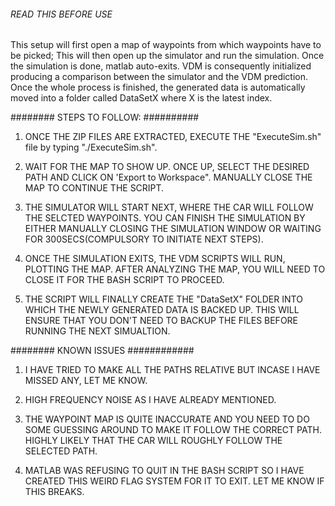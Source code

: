 ###### READ THIS BEFORE USE #######

This setup will first open a map of waypoints from which waypoints have to be picked; This will then
open up the simulator and run the simulation. Once the simulation is done, matlab auto-exits. VDM is
consequently initialized producing a comparison between the simulator and the VDM prediction. Once the 
whole process is finished, the generated data is automatically moved into a folder called DataSetX where
X is the latest index.

######## STEPS TO FOLLOW: ##########
 
1. ONCE THE ZIP FILES ARE EXTRACTED, EXECUTE THE "ExecuteSim.sh" file by typing "./ExecuteSim.sh".

2. WAIT FOR THE MAP TO SHOW UP. ONCE UP, SELECT THE DESIRED PATH AND CLICK ON 'Export to Workspace". MANUALLY 
   CLOSE THE MAP TO CONTINUE THE SCRIPT.
   
3. THE SIMULATOR WILL START NEXT, WHERE THE CAR WILL FOLLOW THE SELCTED WAYPOINTS. YOU CAN FINISH THE SIMULATION 
   BY EITHER MANUALLY CLOSING THE SIMULATION WINDOW OR WAITING FOR 300SECS(COMPULSORY TO INITIATE NEXT STEPS).
   
4. ONCE THE SIMULATION EXITS, THE VDM SCRIPTS WILL RUN, PLOTTING THE MAP. AFTER ANALYZING THE MAP, YOU WILL NEED
   TO CLOSE IT FOR THE BASH SCRIPT TO PROCEED.
   
5. THE SCRIPT WILL FINALLY CREATE THE "DataSetX" FOLDER INTO WHICH THE NEWLY GENERATED DATA IS BACKED UP. THIS
   WILL ENSURE THAT YOU DON'T NEED TO BACKUP THE FILES BEFORE RUNNING THE NEXT SIMUALTION.
   
 ######## KNOWN ISSUES ############ 
 
 1. I HAVE TRIED TO MAKE ALL THE PATHS RELATIVE BUT INCASE I HAVE MISSED ANY, LET ME KNOW.
 
 2. HIGH FREQUENCY NOISE AS I HAVE ALREADY MENTIONED.
 
 3. THE WAYPOINT MAP IS QUITE INACCURATE AND YOU NEED TO DO SOME GUESSING AROUND TO MAKE IT FOLLOW THE CORRECT PATH.
    HIGHLY LIKELY THAT THE CAR WILL ROUGHLY FOLLOW THE SELECTED PATH.
    
 4. MATLAB WAS REFUSING TO QUIT IN THE BASH SCRIPT SO I HAVE CREATED THIS WEIRD FLAG SYSTEM FOR IT TO EXIT. LET ME KNOW
    IF THIS BREAKS.

